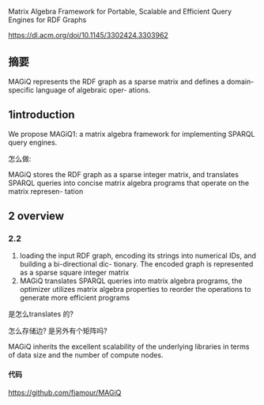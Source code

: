 Matrix Algebra Framework for Portable, Scalable and Efficient Query Engines for RDF Graphs



https://dl.acm.org/doi/10.1145/3302424.3303962

## 摘要

MAGiQ represents the RDF graph as a sparse matrix and defines a domain-specific language of algebraic oper- ations.



## 1introduction

We propose MAGiQ1: a matrix algebra framework for implementing SPARQL query engines.



怎么做:

MAGiQ stores the RDF graph as a sparse integer matrix, and translates SPARQL queries into concise matrix algebra programs that operate on the matrix represen- tation

## 2 overview



### 2.2

1.  loading the input RDF graph, encoding its strings into numerical IDs, and building a bi-directional dic- tionary. The encoded graph is represented as a sparse square integer matrix
2. MAGiQ translates SPARQL queries into matrix algebra programs,  the optimizer utilizes matrix algebra properties to reorder the operations to generate more efficient programs

是怎么translates 的?

怎么存储边? 是另外有个矩阵吗? 



MAGiQ inherits the excellent scalability of the underlying libraries in terms of data size and the number of compute nodes. 





#### 代码

https://github.com/fjamour/MAGiQ
